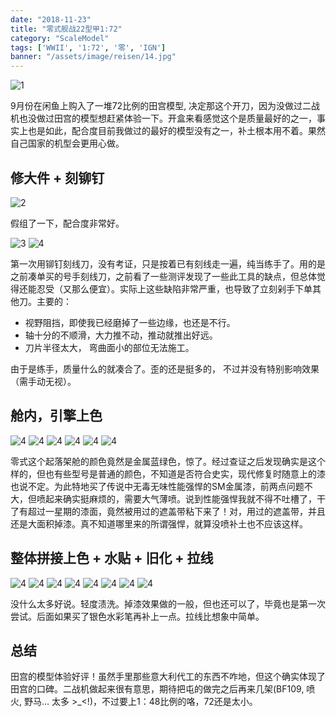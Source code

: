 ```yaml
---
date: "2018-11-23"
title: "零式舰战22型甲1:72"
category: "ScaleModel"
tags: ['WWII', '1:72', '零', 'IGN']
banner: "/assets/image/reisen/14.jpg"
---
```


![1](/assets/image/reisen/1.JPG)

9月份在闲鱼上购入了一堆72比例的田宫模型, 决定那这个开刀，因为没做过二战机也没做过田宫的模型想赶紧体验一下。开盒来看感觉这个是质量最好的之一，事实上也是如此，配合度目前我做过的最好的模型没有之一，补土根本用不着。果然自己国家的机型会更用心做。

## 修大件 + 刻铆钉

![2](/assets/image/reisen/2.JPG)

假组了一下，配合度非常好。

![3](/assets/image/reisen/3.JPG)
![4](/assets/image/reisen/4.JPG)

第一次用铆钉刻线刀，没有考证，只是按着已有刻线走一遍，纯当练手了。用的是之前凑单买的号手刻线刀，之前看了一些测评发现了一些此工具的缺点，但总体觉得还能忍受（又那么便宜）。实际上这些缺陷非常严重，也导致了立刻剁手下单其他刀。主要的：

- 视野阻挡，即使我已经磨掉了一些边缘，也还是不行。
- 轴十分的不顺滑，大力推不动，推动就推出好远。
- 刀片半径太大， 弯曲面小的部位无法施工。

由于是练手，质量什么的就凑合了。歪的还是挺多的， 不过并没有特别影响效果（需手动无视）。

## 舱内，引擎上色

![4](/assets/image/reisen/5.JPG)
![4](/assets/image/reisen/6.JPG)
![4](/assets/image/reisen/7.JPG)
![4](/assets/image/reisen/8.JPG)
![4](/assets/image/reisen/9.JPG)
![4](/assets/image/reisen/10.JPG)

零式这个起落架舱的颜色竟然是金属蓝绿色，惊了。经过查证之后发现确实是这个样的，但也有些型号是普通的颜色，不知道是否符合史实，现代修复时随意上的漆也说不定。为此特地买了传说中无毒无味性能强悍的SM金属漆，前两点问题不大，但喷起来确实挺麻烦的，需要大气薄喷。说到性能强悍我就不得不吐槽了，干了有超过一星期的漆面，竟然被用过的遮盖带粘下来了！对，用过的遮盖带，并且还是大面积掉漆。真不知道哪里来的所谓强悍，就算没喷补土也不应该这样。

## 整体拼接上色 + 水贴 + 旧化 + 拉线

![4](/assets/image/reisen/11.JPG)
![4](/assets/image/reisen/12.JPG)
![4](/assets/image/reisen/13.JPG)
![4](/assets/image/reisen/14.JPG)
![4](/assets/image/reisen/15.JPG)
![4](/assets/image/reisen/16.JPG)
![4](/assets/image/reisen/17.JPG)
![4](/assets/image/reisen/18.JPG)

没什么太多好说。轻度渍洗。掉漆效果做的一般，但也还可以了，毕竟也是第一次尝试。后面如果买了银色水彩笔再补上一点。拉线比想象中简单。

## 总结

田宫的模型体验好评！虽然手里那些意大利代工的东西不咋地，但这个确实体现了田宫的口碑。二战机做起来很有意思，期待把屯的做完之后再来几架(BF109, 喷火, 野马... 太多 >_<!)，不过要上1：48比例的咯，72还是太小。